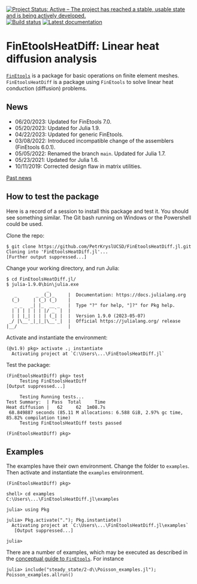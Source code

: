 [![Project Status: Active – The project has reached a stable, usable state and is being actively developed.](http://www.repostatus.org/badges/latest/active.svg)](http://www.repostatus.org/#active)
[![Build status](https://github.com/PetrKryslUCSD/FinEtoolsHeatDiff.jl/workflows/CI/badge.svg)](https://github.com/PetrKryslUCSD/FinEtoolsHeatDiff.jl/actions)
[![Latest documentation](https://img.shields.io/badge/docs-latest-blue.svg)](https://petrkryslucsd.github.io/FinEtoolsHeatDiff.jl/dev)

# FinEtoolsHeatDiff: Linear heat diffusion analysis

[`FinEtools`](https://github.com/PetrKryslUCSD/FinEtools.jl.git) is a package
for basic operations on finite element meshes. `FinEtoolsHeatDiff` is a package
using `FinEtools` to solve linear heat conduction (diffusion) problems.

## News

- 06/20/2023: Updated for FinEtools 7.0.
- 05/20/2023: Updated for Julia 1.9.
- 04/22/2023: Updated for generic FinEtools.
- 03/08/2022: Introduced incompatible change of the assemblers (FinEtools 6.0.1).
- 05/05/2022: Renamed the branch `main`. Updated for Julia 1.7.
- 05/23/2021: Updated for Julia 1.6.
- 10/11/2019: Corrected design flaw in matrix utilities.

[Past news](oldnews.md)

## How to test the package

Here is a record of a session to install this package and test it. You should
see something similar. The Git bash running on Windows or the Powershell could be used.

Clone the repo:
```
$ git clone https://github.com/PetrKryslUCSD/FinEtoolsHeatDiff.jl.git
Cloning into 'FinEtoolsHeatDiff.jl'...
[Further output suppressed...]
```
Change your working directory, and run Julia:
```
$ cd FinEtoolsHeatDiff.jl/
$ julia-1.9.0\bin\julia.exe
               _
   _       _ _(_)_     |  Documentation: https://docs.julialang.org
  (_)     | (_) (_)    |
   _ _   _| |_  __ _   |  Type "?" for help, "]?" for Pkg help.
  | | | | | | |/ _` |  |
  | | |_| | | | (_| |  |  Version 1.9.0 (2023-05-07)
 _/ |\__'_|_|_|\__'_|  |  Official https://julialang.org/ release
|__/                   |
```
Activate and instantiate the environment:
```
(@v1.9) pkg> activate .; instantiate
  Activating project at `C:\Users\...\FinEtoolsHeatDiff.jl`
```
Test the package:
```
(FinEtoolsHeatDiff) pkg> test
     Testing FinEtoolsHeatDiff
[Output suppressed...]

     Testing Running tests...
Test Summary:  | Pass  Total     Time
Heat diffusion |   62     62  1m08.7s
 68.849887 seconds (85.11 M allocations: 6.588 GiB, 2.97% gc time, 85.82% compilation time)
     Testing FinEtoolsHeatDiff tests passed

(FinEtoolsHeatDiff) pkg>
```

## Examples

The examples have their own environment. Change the folder to `examples`.
Then activate and instantiate the `examples` environment.
```
(FinEtoolsHeatDiff) pkg>

shell> cd examples
C:\Users\...\FinEtoolsHeatDiff.jl\examples

julia> using Pkg

julia> Pkg.activate("."); Pkg.instantiate()
  Activating project at `C:\Users\...\FinEtoolsHeatDiff.jl\examples`
   [Output suppressed...]

julia>
```

There are a number of examples, which may
be executed as described in the  [conceptual guide to
`FinEtools`](https://petrkryslucsd.github.io/FinEtools.jl/latest).
For instance
```
julia> include("steady_state/2-d\\Poisson_examples.jl"); Poisson_examples.allrun()  
```

